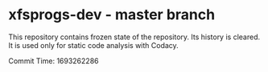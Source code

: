 # xfsprogs-dev - master branch

This repository contains frozen state of the repository.
Its history is cleared. It is used only for static code
analysis with Codacy.

Commit Time: 1693262286